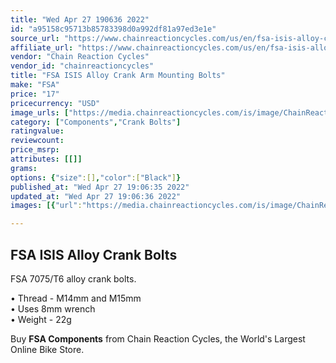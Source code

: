 ```yaml
---
title: "Wed Apr 27 190636 2022"
id: "a95158c95713b85783398d0a992df81a97ed3e1e"
source_url: "https://www.chainreactioncycles.com/us/en/fsa-isis-alloy-crank-arm-mounting-bolts/rp-prod4009"
affiliate_url: "https://www.chainreactioncycles.com/us/en/fsa-isis-alloy-crank-arm-mounting-bolts/rp-prod4009"
vendor: "Chain Reaction Cycles"
vendor_id: "chainreactioncycles"
title: "FSA ISIS Alloy Crank Arm Mounting Bolts"
make: "FSA"
price: "17"
pricecurrency: "USD"
image_urls: ["https://media.chainreactioncycles.com/is/image/ChainReactionCycles/prod4009_Black_NE_01?wid=500&hei=505"]
category: ["Components","Crank Bolts"]
ratingvalue: 
reviewcount: 
price_msrp: 
attributes: [[]]
grams: 
options: {"size":[],"color":["Black"]}
published_at: "Wed Apr 27 19:06:35 2022"
updated_at: "Wed Apr 27 19:06:36 2022"
images: [{"url":"https://media.chainreactioncycles.com/is/image/ChainReactionCycles/prod4009_Black_NE_01?wid=500&hei=505","path":"full/d1fbef3bc50a68ec672a6911582d89a21ab2b0e8.jpg","checksum":"d35d870fca886c1d3f78c51f7bc2543b","status":"downloaded"}]

---
```

<h2 class="from-description-field">FSA ISIS Alloy Crank Bolts</h2><p>FSA 7075/T6 alloy crank bolts.</p> <p>• Thread - M14mm and M15mm<br/> • Uses 8mm wrench<br/> • Weight - 22g</p><p class="from-description-field">Buy <strong>FSA Components</strong> from Chain Reaction Cycles, the World's Largest Online Bike Store.</p>
